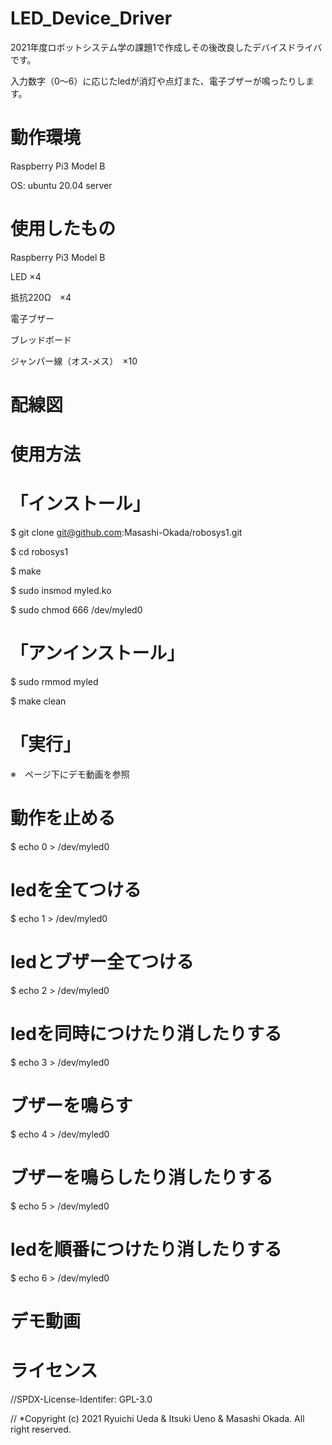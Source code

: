 # LED_Device_Driver
2021年度ロボットシステム学の課題1で作成しその後改良したデバイスドライバです。

入力数字（0～6）に応じたledが消灯や点灯また、電子ブザーが鳴ったりします。

# 動作環境
Raspberry Pi3 Model B

OS: ubuntu 20.04 server

# 使用したもの
Raspberry Pi3 Model B

LED ×4

抵抗220Ω　×4

電子ブザー

ブレッドボード

ジャンパー線（オス‐メス）　×10

# 配線図



# 使用方法
# 「インストール」
$ git clone git@github.com:Masashi-Okada/robosys1.git

$ cd robosys1

$ make

$ sudo insmod myled.ko

$ sudo chmod 666 /dev/myled0

# 「アンインストール」
$ sudo rmmod myled

$ make clean

# 「実行」
※　ページ下にデモ動画を参照
# 動作を止める
$ echo 0 > /dev/myled0
# ledを全てつける
$ echo 1 > /dev/myled0 
# ledとブザー全てつける
$ echo 2 > /dev/myled0 
# ledを同時につけたり消したりする
$ echo 3 > /dev/myled0 
# ブザーを鳴らす
$ echo 4 > /dev/myled0 
# ブザーを鳴らしたり消したりする
$ echo 5 > /dev/myled0 
# ledを順番につけたり消したりする
$ echo 6 > /dev/myled0 

# デモ動画

# ライセンス
//SPDX-License-Identifer: GPL-3.0

// *Copyright (c) 2021 Ryuichi Ueda & Itsuki Ueno & Masashi Okada. All right reserved.
